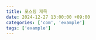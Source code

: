 ```yaml
---
title: 포스팅 제목
date: 2024-12-27 13:00:00 +09:00
categories: ['com', 'example']
tags: ['example']
---
```

